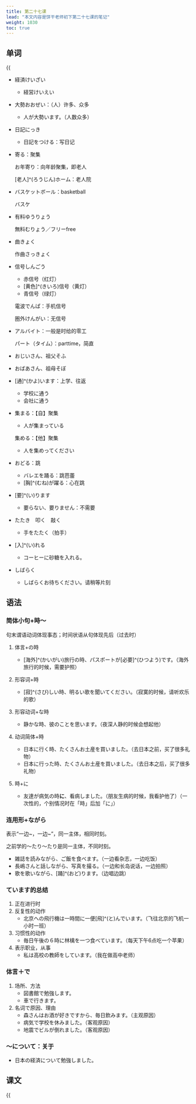 ```yaml
---
title: 第二十七课
lead: "本文内容是饼干老师初下第二十七课的笔记"
weight: 1030
toc: true
---
```


## 单词

{{<audio src="https://tellyouwhat-static-1251995834.cos.ap-chongqing.myqcloud.com/audios/cs_danci/27第二十七课.mp3">}}

- 経済けいざい

  - 経営けいえい

- 大勢おおぜい：（人）许多、众多

  - 人が大勢います。（人数众多）

- 日記にっき

  - 日記をつける：写日记

- 寄る：聚集

  お年寄り：向年龄聚集，即老人

  [老人]^(ろうじん)ホーム：老人院

- バスケットボール：basketball

  バスケ

- 有料ゆうりょう

  無料むりょう／フリーfree

- 曲きょく

  作曲さっきょく

- 信号しんごう

  - 赤信号（红灯）
  - [黄色]^(きいろ)信号（黄灯）
  - 青信号（绿灯）

  電波でんぱ：手机信号

  圏外けんがい：无信号

- アルバイト：一般是时给的零工

  パート（タイム）：parttime，简直

- おじいさん、祖父そふ

- おばあさん、祖母そぼ

- [通]^(かよ)います：上学、往返

  - 学校に通う
  - 会社に通う

- 集まる：【自】聚集

  - 人が集まっている

  集める：【他】聚集

  - 人を集めってください

- おどる：跳

  - バレエを踊る：跳芭蕾
  - [胸]^(むね)が躍る：心在跳

- [要]^(い)ります

  - 要らない、要りません：不需要

- たたき　叩く　敲く

  - 手をたたく（拍手）

- [入]^(い)れる

  - コーヒーに砂糖を入れる。

- しばらく

  - しばらくお待ちください。请稍等片刻


## 语法

### 简体小句+時～

句末谓语动词体现事态；时间状语从句体现先后（过去时）

1. 体言+の時
   - [海外]^(かいがい)旅行の時、パスポートが[必要]^(ひつよう)です。（海外旅行的时候，需要护照）

2. 形容词+時
   - [寂]^(さび)しい時、明るい歌を聞いてください。（寂寞的时候，请听欢乐的歌）

3. 形容动词+な時
   - 静かな時、彼のことを思います。（夜深人静的时候会想起他）

4. 动词简体+時

   - 日本に行く時、たくさんお土産を買いました。（去日本之前，买了很多礼物）
   - 日本に行った時、たくさんお土産を買いました。（去日本之后，买了很多礼物）

5. 時+に

   - 友達が病気の時**に**、看病しました。（朋友生病的时候，我看护他了）（一次性的，个别情况时在「時」后加「に」）

### 连用形+ながら

表示“一边\~，一边\~”，同一主体，相同时刻。

之前学的～たり～たり是同一主体，不同时刻。

- 雑誌を読みながら、ご飯を食べます。（一边看杂志，一边吃饭）
- 長嶋さんと話しながら、写真を撮る。（一边和长岛说话，一边拍照）
- 歌を歌いながら、[踊]^(おど)ります。（边唱边跳）

### ています的总结

1. 正在进行时
2. 反复性的动作
   - 北京への飛行機は一時間に一便[飛]^(と)んでいます。（飞往北京的飞机一小时一班）
3. 习惯性的动作
   - 毎日午後の６時に林檎を一つ食べています。（每天下午6点吃一个苹果）
4. 表示职业，从事
   - 私は高校の教師をしています。（我在做高中老师）

### 体言＋で

1. 场所、方法
   - 図書館で勉強します。
   - 車で行きます。
2. 名词で原因、理由
   - 森さんはお酒が好きですから、毎日飲みます。（主观原因）
   - 病気で学校を休みました。（客观原因）
   - 地震でビルが倒れました。（客观原因）

### ～について：关于

- 日本の経済について勉強しました。

## 课文

{{<audio src="https://tellyouwhat-static-1251995834.cos.ap-chongqing.myqcloud.com/audios/cs_kewen/25-30课 新标日初级课文/Lesson27.mp3">}}
